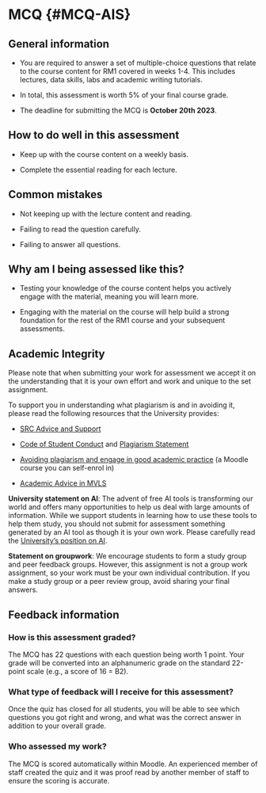 

# MCQ {#MCQ-AIS}

## General information

- You are required to answer a set of multiple-choice questions that relate to the course content for RM1 covered in weeks 1-4. This includes lectures, data skills, labs and academic writing tutorials. 

- In total, this assessment is worth 5% of your final course grade. 

- The deadline for submitting the MCQ is **October 20th 2023**.

## How to do well in this assessment

- Keep up with the course content on a weekly basis.

- Complete the essential reading for each lecture.

## Common mistakes

- Not keeping up with the lecture content and reading.

- Failing to read the question carefully.

- Failing to answer all questions. 

## Why am I being assessed like this?

- Testing your knowledge of the course content helps you actively engage with the material, meaning you will learn more.

- Engaging with the material on the course will help build a strong foundation for the rest of the RM1 course and your subsequent assessments. 

## Academic Integrity

Please note that when submitting your work for assessment we accept it on the understanding that it is your own effort and work and unique to the set assignment. 

To support you in understanding what plagiarism is and in avoiding it, please read the following resources that the University provides:

-	[SRC Advice and Support](https://www.glasgowunisrc.org/advice/)

-	[Code of Student Conduct](https://www.gla.ac.uk/myglasgow/apg/policies/uniregs/regulations2023-24/feesandgeneral/studentsupportandconductmatters/reg33/) and [Plagiarism Statement](https://www.gla.ac.uk/myglasgow/apg/policies/uniregs/regulations2023-24/feesandgeneral/studentsupportandconductmatters/reg32/)

-	[Avoiding plagiarism and engage in good academic practice](https://moodle.gla.ac.uk/course/view.php?id=13038) (a Moodle course you can self-enrol in)

-	[Academic Advice in MVLS](https://www.gla.ac.uk/myglasgow/sld/writingstudyadvice/mvls/)

**University statement on AI**: The advent of free AI tools is transforming our world and offers many opportunities to help us deal with large amounts of information. While we support students in learning how to use these tools to help them study, you should not submit for assessment something generated by an AI tool as though it is your own work. Please carefully read the [University’s position on AI](https://www.gla.ac.uk/myglasgow/sld/ai/).

**Statement on groupwork**: We encourage students to form a study group and peer feedback groups. However, this assignment is not a group work assignment, so your work must be your own individual contribution. If you make a study group or a peer review group, avoid sharing your final answers.

## Feedback information

### How is this assessment graded?

The MCQ has 22 questions with each question being worth 1 point. Your grade will be converted into an alphanumeric grade on the standard 22-point scale (e.g., a score of 16 = B2). 

### What type of feedback will I receive for this assessment?

Once the quiz has closed for all students, you will be able to see which questions you got right and wrong, and what was the correct answer in addition to your overall grade. 

### Who assessed my work?

The MCQ is scored automatically within Moodle. An experienced member of staff created the quiz and it was proof read by another member of staff to ensure the scoring is accurate. 
